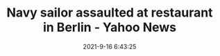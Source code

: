 ---
"title": "Navy sailor assaulted at restaurant in Berlin - Yahoo News"
"date": "2021-9-16 6:43:25"
"feed_name": "GOOGLENEWSDRILLING"
"feed_website": "https://news.google.com/search?q=drilling%2Bincident&hl=en-US&gl=US&ceid=US:en"
"feed_rss": "https://news.google.com/rss/search?q=drilling%2Bincident&hl=en-US&gl=US&ceid=US:en"
"link": "https://www.yahoo.com/news/navy-sailor-assaulted-restaurant-berlin-063200718.html"
"file": "_posts/2021-1-1-76491dc712cbbf666ecdc76638e82ac4f7d3203a.md"
"accident": "0"
"drilling": "0"
"dead": "0"
"injured": "0"
---